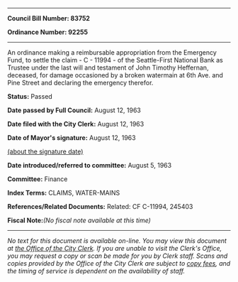 

********

**Council Bill Number: 83752**
   
**Ordinance Number: 92255**
********

 An ordinance making a reimbursable appropriation from the Emergency Fund, to settle the claim - C - 11994 - of the Seattle-First National Bank as Trustee under the last will and testament of John Timothy Heffernan, deceased, for damage occasioned by a broken watermain at 6th Ave. and Pine Street and declaring the emergency therefor.

**Status:** Passed
   
**Date passed by Full Council:** August 12, 1963
   
**Date filed with the City Clerk:** August 12, 1963
   
**Date of Mayor's signature:** August 12, 1963
   
[(about the signature date)](/~public/approvaldate.htm)
   
   
   
**Date introduced/referred to committee:** August 5, 1963
   
**Committee:** Finance
   
   
**Index Terms:** CLAIMS, WATER-MAINS

**References/Related Documents:** Related: CF C-11994, 245403

**Fiscal Note:**_(No fiscal note available at this time)_
********

_No text for this document is available on-line. You may view this document at [the Office of the City Clerk](http://www.seattle.gov/leg/clerk/contactUs.htm). If you are unable to visit the Clerk's Office, you may request a copy or scan be made for you by Clerk staff. Scans and copies provided by the Office of the City Clerk are subject to [copy fees](http://clerk.seattle.gov/~public/clerkfees.htm), and the timing of service is dependent on the availability of staff._


